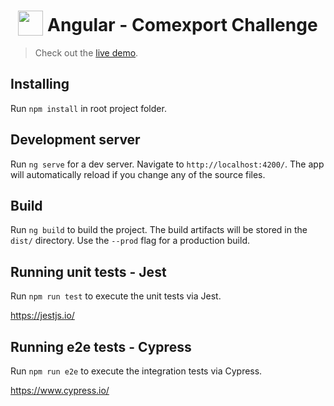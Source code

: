 <h1 align="center">
<img width="40" valign="bottom" src="https://angular.io/assets/images/logos/angular/angular.svg">
  Angular - Comexport Challenge
</h1>

> Check out the [live demo](https://charlinho.github.io/angular-comexport-challenge/).

## Installing

Run `npm install` in root project folder.

## Development server

Run `ng serve` for a dev server. Navigate to `http://localhost:4200/`. The app will automatically reload if you change any of the source files.

## Build

Run `ng build` to build the project. The build artifacts will be stored in the `dist/` directory. Use the `--prod` flag for a production build.

## Running unit tests - Jest

Run `npm run test` to execute the unit tests via Jest.

https://jestjs.io/

## Running e2e tests - Cypress

Run `npm run e2e` to execute the integration tests via Cypress.

https://www.cypress.io/

